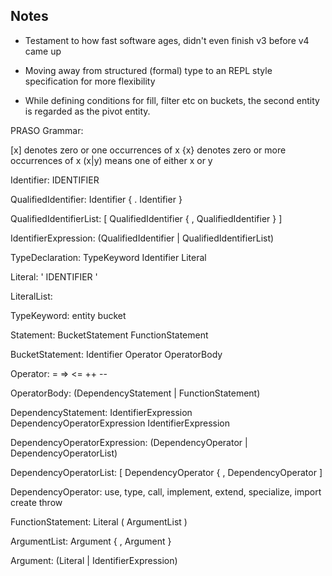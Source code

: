 Notes
-----

* Testament to how fast software ages, didn't even finish v3 before v4 came up
* Moving away from structured (formal) type to an REPL style specification for more flexibility


* While defining conditions for fill, filter etc on buckets, the second entity is regarded as the pivot entity.


PRASO Grammar:

[x] denotes zero or one occurrences of x
{x} denotes zero or more occurrences of x
(x|y) means one of either x or y


Identifier:
    IDENTIFIER


QualifiedIdentifier:
    Identifier { . Identifier }
    
QualifiedIdentifierList:
    [ QualifiedIdentifier { , QualifiedIdentifier } ]
    
IdentifierExpression:
    (QualifiedIdentifier | QualifiedIdentifierList)
    
TypeDeclaration:
    TypeKeyword Identifier Literal
       
Literal:
    ' IDENTIFIER '
    
LiteralList:
    
    
TypeKeyword:
    entity
    bucket

Statement:
    BucketStatement
    FunctionStatement
    
BucketStatement:
    Identifier Operator OperatorBody
    
Operator:
    =
    =>
    <=
    ++
    --
    
OperatorBody:
    (DependencyStatement | FunctionStatement)
    
DependencyStatement:
    IdentifierExpression DependencyOperatorExpression IdentifierExpression
    
DependencyOperatorExpression:
    (DependencyOperator | DependencyOperatorList)
    
DependencyOperatorList:
    [ DependencyOperator { , DependencyOperator ]   
     
DependencyOperator:
    use,
    type,
    call,
    implement,
    extend,
    specialize,
    import
    create
    throw
    
FunctionStatement:
    Literal ( ArgumentList )

ArgumentList:
    Argument { , Argument }

Argument:
    (Literal | IdentifierExpression)
